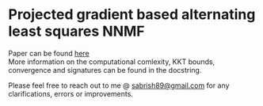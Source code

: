 # Projected gradient based alternating least squares NNMF

Paper can be found <a href = "https://www.csie.ntu.edu.tw/~cjlin/papers/pgradnmf.pdf">here</a><br/>
More information on the computational comlexity, KKT bounds, convergence and signatures can be found in the docstring.<br/>

Please feel free to reach out to me @ sabrish89@gmail.com for any clarifications, errors or improvements.
